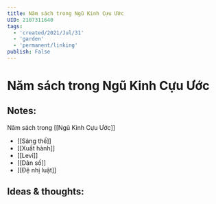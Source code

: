 ```yaml
---
title: Năm sách trong Ngũ Kinh Cựu Ước
UID: 2107311640
tags:
  - 'created/2021/Jul/31'
  - 'garden'
  - 'permanent/linking'
publish: False
---
```

# Năm sách trong Ngũ Kinh Cựu Ước

## Notes:
Năm sách trong [[Ngũ Kinh Cựu Ước]]
- [[Sáng thế]]
- [[Xuất hành]]
- [[Levi]]
- [[Dân số]]
- [[Đệ nhị luật]]

## Ideas & thoughts:


